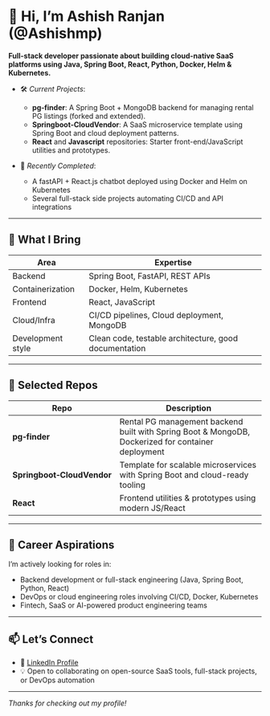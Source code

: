 # 👋 Hi, I’m Ashish Ranjan (@Ashishmp)

**Full-stack developer passionate about building cloud-native SaaS platforms using Java, Spring Boot, React, Python, Docker, Helm & Kubernetes.**

- 🛠️ _Current Projects_:  
  - **pg‑finder**: A Spring Boot + MongoDB backend for managing rental PG listings (forked and extended).  
  - **Springboot‑CloudVendor**: A SaaS microservice template using Spring Boot and cloud deployment patterns.  
  - **React** and **Javascript** repositories: Starter front-end/JavaScript utilities and prototypes.  

- 🌱 _Recently Completed_:  
  - A fastAPI + React.js chatbot deployed using Docker and Helm on Kubernetes  
  - Several full-stack side projects automating CI/CD and API integrations

---

## 🚀 What I Bring

| Area             | Expertise |
|------------------|-----------|
| Backend          | Spring Boot, FastAPI, REST APIs |
| Containerization | Docker, Helm, Kubernetes |
| Frontend         | React, JavaScript |
| Cloud/Infra      | CI/CD pipelines, Cloud deployment, MongoDB |
| Development style| Clean code, testable architecture, good documentation |

---

## 🧩 Selected Repos

| Repo | Description |
|------|-------------|
| **pg‑finder** | Rental PG management backend built with Spring Boot & MongoDB, Dockerized for container deployment |
| **Springboot‑CloudVendor** | Template for scalable microservices with Spring Boot and cloud-ready tooling |
| **React** | Frontend utilities & prototypes using modern JS/React |

---

## 🎯 Career Aspirations

I’m actively looking for roles in:
- Backend development or full-stack engineering (Java, Spring Boot, Python, React)
- DevOps or cloud engineering roles involving CI/CD, Docker, Kubernetes
- Fintech, SaaS or AI-powered product engineering teams

---

## 📫 Let’s Connect

- 🔗 [LinkedIn Profile](https://www.linkedin.com/in/aranjan90/)  
- 💡 Open to collaborating on open-source SaaS tools, full-stack projects, or DevOps automation

---

_Thanks for checking out my profile!_ 
